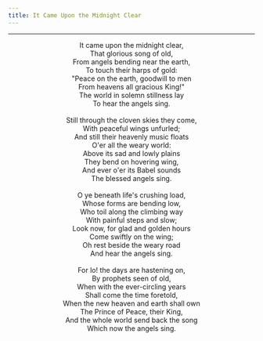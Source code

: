 ```yaml
---
title: It Came Upon the Midnight Clear
---
```


---
<center>
It came upon the midnight clear,<br/>
That glorious song of old,<br/>
From angels bending near the earth,<br/>
To touch their harps of gold:<br/>
"Peace on the earth, goodwill to men<br/>
From heavens all gracious King!"<br/>
The world in solemn stillness lay<br/>
To hear the angels sing.<br/>
<br/>
Still through the cloven skies they come,<br/>
With peaceful wings unfurled;<br/>
And still their heavenly music floats<br/>
O'er all the weary world:<br/>
Above its sad and lowly plains<br/>
They bend on hovering wing,<br/>
And ever o'er its Babel sounds<br/>
The blessed angels sing.<br/>
<br/>
O ye beneath life's crushing load,<br/>
Whose forms are bending low,<br/>
Who toil along the climbing way<br/>
With painful steps and slow;<br/>
Look now, for glad and golden hours<br/>
Come swiftly on the wing;<br/>
Oh rest beside the weary road<br/>
And hear the angels sing.<br/>
<br/>
For lo! the days are hastening on,<br/>
By prophets seen of old,<br/>
When with the ever-circling years<br/>
Shall come the time foretold,<br/>
When the new heaven and earth shall own<br/>
The Prince of Peace, their King,<br/>
And the whole world send back the song<br/>
Which now the angels sing.
</center>